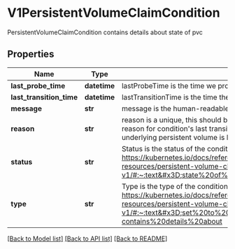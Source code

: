 # V1PersistentVolumeClaimCondition

PersistentVolumeClaimCondition contains details about state of pvc

## Properties
Name | Type | Description | Notes
------------ | ------------- | ------------- | -------------
**last_probe_time** | **datetime** | lastProbeTime is the time we probed the condition. | [optional] 
**last_transition_time** | **datetime** | lastTransitionTime is the time the condition transitioned from one status to another. | [optional] 
**message** | **str** | message is the human-readable message indicating details about last transition. | [optional] 
**reason** | **str** | reason is a unique, this should be a short, machine understandable string that gives the reason for condition&#39;s last transition. If it reports \&quot;Resizing\&quot; that means the underlying persistent volume is being resized. | [optional] 
**status** | **str** | Status is the status of the condition. Can be True, False, Unknown. More info: https://kubernetes.io/docs/reference/kubernetes-api/config-and-storage-resources/persistent-volume-claim-v1/#:~:text&#x3D;state%20of%20pvc-,conditions.status,-(string)%2C%20required | 
**type** | **str** | Type is the type of the condition. More info: https://kubernetes.io/docs/reference/kubernetes-api/config-and-storage-resources/persistent-volume-claim-v1/#:~:text&#x3D;set%20to%20%27ResizeStarted%27.-,PersistentVolumeClaimCondition,-contains%20details%20about | 

[[Back to Model list]](../README.md#documentation-for-models) [[Back to API list]](../README.md#documentation-for-api-endpoints) [[Back to README]](../README.md)


